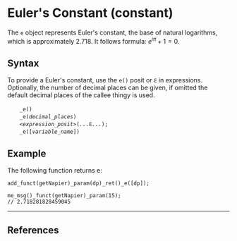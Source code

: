 # Euler's Constant (constant)
The `e` object represents Euler's constant, the base of natural logarithms, which is approximately 2.718. It follows formula: $e^{i\pi} + 1 = 0$.

## Syntax
To provide a Euler's constant, use the `e()` posit or `ℇ` in expressions. Optionally, the number of decimal places can be given, if omitted the default decimal places of the callee thingy is used.

&nbsp;&nbsp;&nbsp;&nbsp;&nbsp;&nbsp; `_e()`<br>
&nbsp;&nbsp;&nbsp;&nbsp;&nbsp;&nbsp; `_e(`*`decimal_places`*`)`<br>
&nbsp;&nbsp;&nbsp;&nbsp;&nbsp;&nbsp; *`<expression_posit>`*`(`*`...`*`ℇ`*`...`*`);`<br>
&nbsp;&nbsp;&nbsp;&nbsp;&nbsp;&nbsp; `_e([`*`variable_name`*`])`<br>

## Example
The following function returns e:
```diego
add_funct(getNapier)_param(dp)_ret()_e([dp]);

me_msg()_funct(getNapier)_param(15);
// 2.718281828459045
```
---
## References

